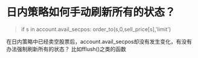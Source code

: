 # 日内策略如何手动刷新所有的状态？

>if s in account.avail_secpos:
>    order_to(s,0,sell_price[s],'limit')

在日内策略中已经卖空股票后，account.avail_secpos却没有发生变化，有没有办法强制刷新所有的状态？
比如fflush()之类的函数